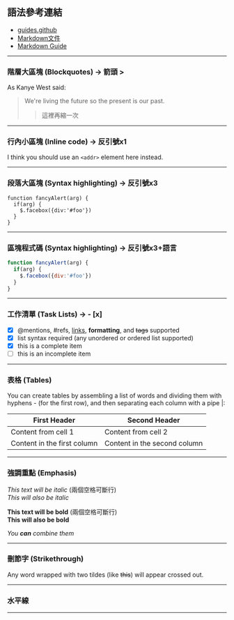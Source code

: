 ## 語法參考連結
  * [guides.github](https://guides.github.com/features/mastering-markdown/)
  * [Markdown文件](https://markdown.tw/#html)
  * [Markdown Guide](https://www.markdownguide.org/basic-syntax/)
  
-----
### 階層大區塊 (Blockquotes) -> 箭頭 >  
As Kanye West said:
> We're living the future so the present is our past.
>> 這裡再縮一次

-----
### 行內小區塊 (Inline code) -> 反引號x1
I think you should use an `<addr>` element here instead.

-----
### 段落大區塊 (Syntax highlighting) -> 反引號x3
```
function fancyAlert(arg) {
  if(arg) {
    $.facebox({div:'#foo'})
  }
}
```

-----
### 區塊程式碼 (Syntax highlighting) -> 反引號x3+語言
```javascript
function fancyAlert(arg) {
  if(arg) {
    $.facebox({div:'#foo'})
  }
}
```

-----
### 工作清單 (Task Lists) -> - [x]
- [x] @mentions, #refs, [links](), **formatting**, and <del>tags</del> supported
- [x] list syntax required (any unordered or ordered list supported)
- [x] this is a complete item
- [ ] this is an incomplete item

-----
### 表格 (Tables)
You can create tables by assembling a list of words and dividing them with hyphens - (for the first row), and then separating each column with a pipe |:

First Header | Second Header
------------ | -------------
Content from cell 1 | Content from cell 2
Content in the first column | Content in the second column

-----
### 強調重點 (Emphasis)
*This text will be italic* (兩個空格可斷行)  
_This will also be italic_

**This text will be bold** (兩個空格可斷行)  
__This will also be bold__

_You **can** combine them_

-----
### 刪節字 (Strikethrough)
Any word wrapped with two tildes (like ~~this~~) will appear crossed out.

-----
### 水平線
---

